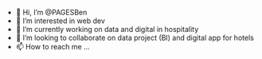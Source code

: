 - 👋 Hi, I’m @PAGESBen
- 👀 I’m interested in web dev
- 🌱 I’m currently working on data and digital in hospitality
- 💞️ I’m looking to collaborate on data project (BI) and digital app for hotels
- 📫 How to reach me ...

<!---
PAGESBen/PAGESBen is a ✨ special ✨ repository because its `README.md` (this file) appears on your GitHub profile.
You can click the Preview link to take a look at your changes.
--->
